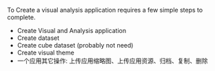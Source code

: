 To Create a visual analysis application requires a few simple steps to complete.

* Create Visual and Analysis application
* Create dataset
* Create cube dataset \(probably not need\)
* Create visual theme
* 一个应用其它操作: 上传应用缩略图、上传应用资源、归档、复制、删除



